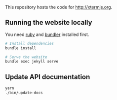 This repository hosts the code for http://xtermjs.org.

## Running the website locally

You need [ruby](https://www.ruby-lang.org) and [bundler](https://bundler.io) installed first.

```bash
# Install dependencies
bundle install

# Serve the website
bundle exec jekyll serve
```

## Update API documentation

```bash
yarn
./bin/update-docs
```
